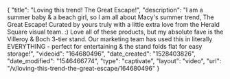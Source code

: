 {
    "title": "Loving this trend! The Great Escape!",
    "description": "I am a summer baby & a beach girl, so I am all about Macy's summer trend, The Great Escape! Curated by yours truly with a little extra love from the Herald Square visual team. :) Love all of these products, but my absolute fave is the Villeroy & Boch 3-tier stand. Our marketing team has used this in literally EVERYTHING - perfect for entertaining & the stand folds flat for easy storage!",
    "videoid": "164680496",
    "date_created": "1528403826",
    "date_modified": "1546466774",
    "type": "captivate",
    "layout": "video",
    "url": "\/v\/loving-this-trend-the-great-escape\/164680496"
}